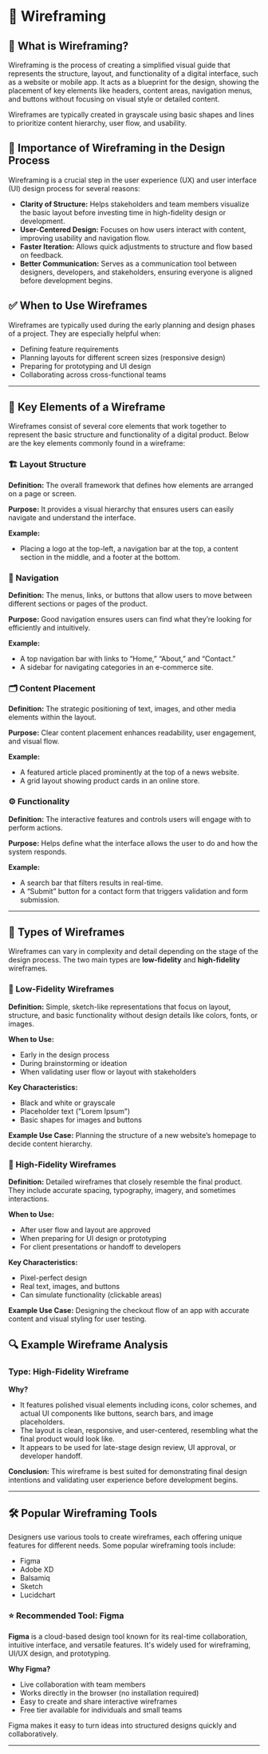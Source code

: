 # 📐 Wireframing

## 📝 What is Wireframing?

Wireframing is the process of creating a simplified visual guide that represents the structure, layout, and functionality of a digital interface, such as a website or mobile app. It acts as a blueprint for the design, showing the placement of key elements like headers, content areas, navigation menus, and buttons without focusing on visual style or detailed content.

Wireframes are typically created in grayscale using basic shapes and lines to prioritize content hierarchy, user flow, and usability.

## 🚀 Importance of Wireframing in the Design Process

Wireframing is a crucial step in the user experience (UX) and user interface (UI) design process for several reasons:

- **Clarity of Structure:** Helps stakeholders and team members visualize the basic layout before investing time in high-fidelity design or development.
- **User-Centered Design:** Focuses on how users interact with content, improving usability and navigation flow.
- **Faster Iteration:** Allows quick adjustments to structure and flow based on feedback.
- **Better Communication:** Serves as a communication tool between designers, developers, and stakeholders, ensuring everyone is aligned before development begins.

## ✅ When to Use Wireframes

Wireframes are typically used during the early planning and design phases of a project. They are especially helpful when:

- Defining feature requirements
- Planning layouts for different screen sizes (responsive design)
- Preparing for prototyping and UI design
- Collaborating across cross-functional teams

---

## 🧩 Key Elements of a Wireframe

Wireframes consist of several core elements that work together to represent the basic structure and functionality of a digital product. Below are the key elements commonly found in a wireframe:

### 🏗️ Layout Structure
**Definition:** The overall framework that defines how elements are arranged on a page or screen.

**Purpose:** It provides a visual hierarchy that ensures users can easily navigate and understand the interface.

**Example:** 
- Placing a logo at the top-left, a navigation bar at the top, a content section in the middle, and a footer at the bottom.

### 🧭 Navigation
**Definition:** The menus, links, or buttons that allow users to move between different sections or pages of the product.

**Purpose:** Good navigation ensures users can find what they’re looking for efficiently and intuitively.

**Example:** 
- A top navigation bar with links to “Home,” “About,” and “Contact.”
- A sidebar for navigating categories in an e-commerce site.

### 🗂️ Content Placement
**Definition:** The strategic positioning of text, images, and other media elements within the layout.

**Purpose:** Clear content placement enhances readability, user engagement, and visual flow.

**Example:** 
- A featured article placed prominently at the top of a news website.
- A grid layout showing product cards in an online store.

### ⚙️ Functionality
**Definition:** The interactive features and controls users will engage with to perform actions.

**Purpose:** Helps define what the interface allows the user to do and how the system responds.

**Example:** 
- A search bar that filters results in real-time.
- A “Submit” button for a contact form that triggers validation and form submission.

---

## 🧱 Types of Wireframes

Wireframes can vary in complexity and detail depending on the stage of the design process. The two main types are **low-fidelity** and **high-fidelity** wireframes.

### 🧾 Low-Fidelity Wireframes
**Definition:** Simple, sketch-like representations that focus on layout, structure, and basic functionality without design details like colors, fonts, or images.

**When to Use:**
- Early in the design process
- During brainstorming or ideation
- When validating user flow or layout with stakeholders

**Key Characteristics:**
- Black and white or grayscale
- Placeholder text ("Lorem Ipsum")
- Basic shapes for images and buttons

**Example Use Case:** Planning the structure of a new website’s homepage to decide content hierarchy.


### 🎨 High-Fidelity Wireframes
**Definition:** Detailed wireframes that closely resemble the final product. They include accurate spacing, typography, imagery, and sometimes interactions.

**When to Use:**
- After user flow and layout are approved
- When preparing for UI design or prototyping
- For client presentations or handoff to developers

**Key Characteristics:**
- Pixel-perfect design
- Real text, images, and buttons
- Can simulate functionality (clickable areas)

**Example Use Case:** Designing the checkout flow of an app with accurate content and visual styling for user testing.


## 🔍 Example Wireframe Analysis

### Type: **High-Fidelity Wireframe**

**Why?**
- It features polished visual elements including icons, color schemes, and actual UI components like buttons, search bars, and image placeholders.
- The layout is clean, responsive, and user-centered, resembling what the final product would look like.
- It appears to be used for late-stage design review, UI approval, or developer handoff.

**Conclusion:** This wireframe is best suited for demonstrating final design intentions and validating user experience before development begins.

---

## 🛠️ Popular Wireframing Tools

Designers use various tools to create wireframes, each offering unique features for different needs. Some popular wireframing tools include:

- Figma
- Adobe XD
- Balsamiq
- Sketch
- Lucidchart

### ⭐ Recommended Tool: Figma

**Figma** is a cloud-based design tool known for its real-time collaboration, intuitive interface, and versatile features. It's widely used for wireframing, UI/UX design, and prototyping.

**Why Figma?**
- Live collaboration with team members
- Works directly in the browser (no installation required)
- Easy to create and share interactive wireframes
- Free tier available for individuals and small teams

Figma makes it easy to turn ideas into structured designs quickly and collaboratively.

---
